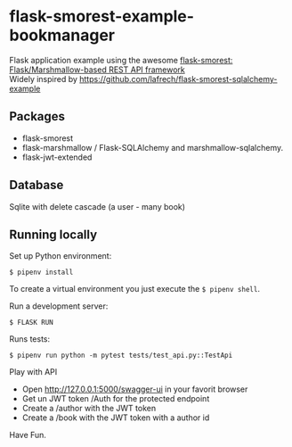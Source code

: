 # flask-smorest-example-bookmanager

Flask application example using the awesome [flask-smorest: Flask/Marshmallow-based REST API framework](https://flask-smorest.readthedocs.io/en/latest/)    
Widely inspired by https://github.com/lafrech/flask-smorest-sqlalchemy-example

## Packages

* flask-smorest 
* flask-marshmallow / Flask-SQLAlchemy and marshmallow-sqlalchemy.
* flask-jwt-extended  

## Database

Sqlite with delete cascade (a user - many book)

## Running locally

Set up Python environment:

```shell
$ pipenv install
```

To create a virtual environment you just execute the `$ pipenv shell`.

Run a development server:

```shell
$ FLASK RUN
```

Runs tests:

```shell
$ pipenv run python -m pytest tests/test_api.py::TestApi
```

Play with API

* Open http://127.0.0.1:5000/swagger-ui in your favorit browser
* Get un JWT token /Auth for the protected endpoint 
* Create a /author with the JWT token 
* Create a /book with the JWT token with a author id

Have Fun.
